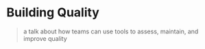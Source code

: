 # Building Quality

> a talk about how teams can use tools to assess, maintain, and improve quality
